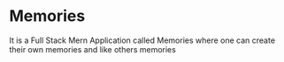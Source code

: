 # Memories
It is a Full Stack Mern Application called Memories where one can create their own memories and like others memories

